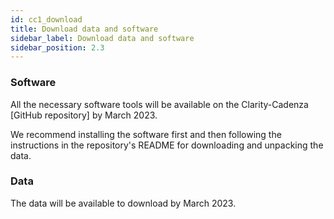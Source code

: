 ```yaml
---
id: cc1_download
title: Download data and software
sidebar_label: Download data and software
sidebar_position: 2.3
---
```


### Software

All the necessary software tools will be available on the Clarity-Cadenza [GitHub repository] by March 2023. <!-- (https://github.com/claritychallenge/clarity). -->

We recommend installing the software first and then following the instructions in the repository's README for downloading and unpacking the data.

### Data

The data will be available to download by March 2023.

<!-- The data is available for [download here](https://mab.to/zU7TS8jJelkoD).

On the download site you will see three data packages are available,

- `clarity_CEC2_core.v1_1.tgz`  [**28 GB**] - metadata and dev set
- `clarity_CEC2_train.v1_1.tgz` [**69 GB**] - scenes for training systems
- `clarity_CEC2_hoairs.v1_0.tgz` [**144 GB**] - impulse responses for generating extended training data -->

<!-- All participants will require the **core** data package. Participants using machine learning approaches will additionally require the **train** data package. Participants wishing to extend the training set by using our provided scene rendering tools will also require the high order ambisonic impulse responses (i.e., the **hoairs** package). 

To unpack the data we recommend you follow the instructions in the [Cadenza Challenge GitHub repository](https://github.com/CadenzaProject/Cadenza). -->

